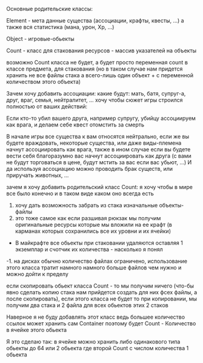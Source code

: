 Основные родительские классы:

Element - мета данные существа (ассоциации, крафты, квесты, ...) а также вся
 статистика (мана, урон, Xp, ...)

Object - игровые-обьекты

Count - класс для стакования ресурсов - массив указателей на объекты



возможно Count класса не будет, а будет просто переменная count в классе
 предмета, для стакования (но в таком случае нам придется хранить не все файлы
 стака а всего-лишь один объект + с переменной количеством этого объекта)




Зачем хочу добавить ассоциации:
 какие будут: мать, батя, супруг-а,  друг, враг, семья,  нейтралитет,  ...
 хочу чтобы сюжет игры строился полностью от ваших действий:
  
  Если кто-то убил вашего друга, например супругу, убийцу ассоциируем как врага,
   и делаем себе квест отомстить за смерть
  
  В начале игры все существа к вам относятся нейтрально, если же вы будете
   враждовать, некоторые существа, или даже виды-племена начнут ассоциировать как
   врага, также в ином случае если вы будете вести себя благоразумно вас начнут
   ассоциировать как друга (с вами не будут торговаться в цене, будут мстить за
   вас если вас убьют, ...)
 И да используя ассоциацию можно проводить брак существ, или приручать животных, ...



зачем я хочу добавить родительский класс Count:
 я хочу чтобы в мире все было конечно и в таком виде каком оно всегда есть
 
 1. хочу дать возможность забрать из стака изначальные объекты-файлы
 2. это тоже самое как если разшивая рюкзак мы получим оригинальные ресурсы 
  которые мы вложили на ее крафт (в карманах которых сохранились все их уровни
  и их ячейки)
 - В майкрафте все обьекты при стаковании удаляются оставляя 1 экземплар и счотчик их количества - насколько я понял
 
 
 -1. на дисках обычно количество файлах ограничено, использование этого класса
  тратит намного намного больше файлов чем нужно и можно дойти к пределу
  
 если скопировать обьект класса Count - то мы получим ничего (что-бы явно
  сделать копию стака нам прийдется создать для них фсех файлы, а после скопировать),
  если этого класса  не будет то при копировании, мы получим два стака и 2 файла для
  всех обьектов этих 2 стаков
  
 Наверное я не буду добавлять этот класс ведь большее количество ссылок может хранить сам Container
  поэтому будет Count - Количество в ячейке этого обьекта
  
  
  
  
  
  
  
  
  
  
  
  
  
  
  
  Я это сделаю так: в ячейке можно хранить либо одинакового типа обьекты до 64 или 2 обьекта где второй Count с числом количества 1 обьекта
